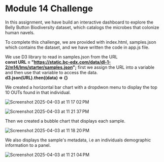 # Module 14 Challenge

In this assignment, we have build an interactive dashboard to explore the Belly Button Biodiversity dataset, which catalogs the microbes that colonize human navels.
                
To complete this challenge, we are provided with index.html, samples.json which contains the dataset, and we have written the code in app.js file.
                  
We use D3 library to read in samples.json from the URL     
**const URL = "https://static.bc-edx.com/data/dl-1-2/m14/lms/starter/samples.json";** first we assign the URL into a variable and then use that variable to access the data.  
**d3.json(URL).then((data) => {}**             
              
We created a horizontal bar chart with a dropdwon menu to display the top 10 OUTs found in that individual.     




![Screenshot 2025-04-03 at 11 17 02 PM](https://github.com/user-attachments/assets/c22ffa3a-0580-449a-8a22-51fc2f3e897c)


![Screenshot 2025-04-03 at 11 21 37 PM](https://github.com/user-attachments/assets/ca42ea28-c442-4753-bb0f-d3ed6b80c096)


Then we created a bubble chart that displays each sample.      


![Screenshot 2025-04-03 at 11 18 20 PM](https://github.com/user-attachments/assets/408bde65-7f63-4f44-afd4-56f11b4ba332)

We also displays the sample's metadata, i.e an individuals demographic information to a panel.     

![Screenshot 2025-04-03 at 11 21 04 PM](https://github.com/user-attachments/assets/7e1e3eb6-6863-4fca-8c08-417e6d1888da)




